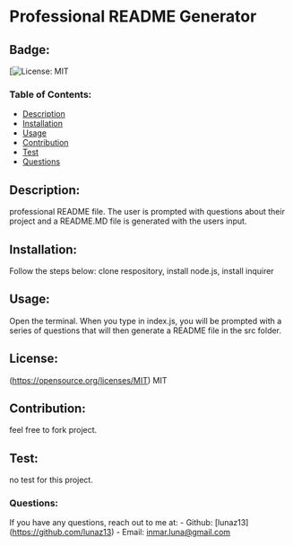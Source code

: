 # Professional README Generator

  ## Badge:
  [![License: MIT](https://img.shields.io/badge/License-MIT-yellow.svg)

  ### Table of Contents:

   - [Description](#description)
   - [Installation](#installation)
   - [Usage](#usage)
   - [Contribution](#contribution)
   - [Test](#test)
   - [Questions](#questions)

  ## Description:
  professional README file. The user is prompted with questions about their project and a README.MD file is generated with the users input.

  ## Installation:
  Follow the steps below:
  clone respository, install node.js, install inquirer

  ## Usage:
  Open the terminal. When you type in index.js, you will be prompted with a series of questions that will then generate a README file in the src folder.

  ## License:
  (https://opensource.org/licenses/MIT)
  MIT

  ## Contribution:
  feel free to fork project.

  ## Test:
  no test for this project.

  ### Questions:
  If you have any questions, reach out to me at:
    - Github: [lunaz13] (https://github.com/lunaz13)
    - Email: inmar.luna@gmail.com

